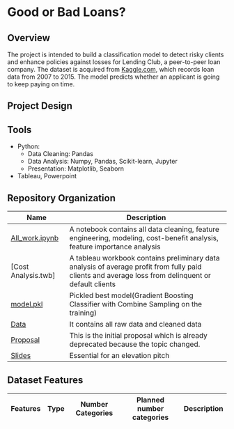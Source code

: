 # Good or Bad Loans?

## Overview
The project is intended to build a classification model to detect risky clients and enhance policies against losses for Lending Club, a peer-to-peer loan company. The dataset is acquired from [Kaggle.com](https://www.kaggle.com/wendykan/lending-club-loan-data), which records loan data from 2007 to 2015. The model predicts whether an applicant is going to keep paying on time. 
## Project Design


## Tools
- Python:
  - Data Cleaning: Pandas
  - Data Analysis: Numpy, Pandas, Scikit-learn, Jupyter
  - Presentation: Matplotlib, Seaborn
- Tableau, Powerpoint

## Repository Organization
**Name** | **Description**
---|---
[All_work.ipynb](All_work.ipynb) | A notebook contains all data cleaning, feature engineering, modeling, cost-benefit analysis, feature importance analysis
[Cost Analysis.twb] | A tableau workbook contains preliminary data analysis of average profit from fully paid clients and average loss from delinquent or default clients
[model.pkl](model.pkl) | Pickled best model(Gradient Boosting Classifier with Combine Sampling on the training)
[Data](/Data) | It contains all raw data and cleaned data
[Proposal](/Proposal) | This is the initial proposal which is already deprecated because the topic changed.
[Slides](/Slides) | Essential for an elevation pitch
## Dataset Features
**Features** | **Type** | **Number Categories** | **Planned number categories** | **Description** 
---|---|---|---|---

